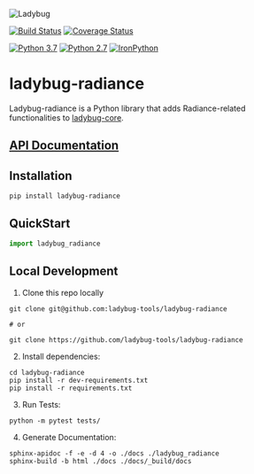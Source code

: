 
![Ladybug](http://www.ladybug.tools/assets/img/ladybug.png)

[![Build Status](https://travis-ci.com/ladybug-tools/ladybug.svg?branch=master)](https://travis-ci.com/ladybug-tools/ladybug-radiance)
[![Coverage Status](https://coveralls.io/repos/github/ladybug-tools/ladybug-radiance/badge.svg)](https://coveralls.io/github/ladybug-tools/ladybug-radiance)

[![Python 3.7](https://img.shields.io/badge/python-3.7-blue.svg)](https://www.python.org/downloads/release/python-370/) [![Python 2.7](https://img.shields.io/badge/python-2.7-green.svg)](https://www.python.org/downloads/release/python-270/) [![IronPython](https://img.shields.io/badge/ironpython-2.7-red.svg)](https://github.com/IronLanguages/ironpython2/releases/tag/ipy-2.7.8/)

# ladybug-radiance

Ladybug-radiance is a Python library that adds Radiance-related functionalities to
[ladybug-core](https://github.com/ladybug-tools/ladybug/).

## [API Documentation](https://www.ladybug.tools/ladybug-radiance/docs/)

## Installation

`pip install ladybug-radiance`

## QuickStart

```python
import ladybug_radiance

```

## Local Development

1. Clone this repo locally
```console
git clone git@github.com:ladybug-tools/ladybug-radiance

# or

git clone https://github.com/ladybug-tools/ladybug-radiance
```
2. Install dependencies:
```console
cd ladybug-radiance
pip install -r dev-requirements.txt
pip install -r requirements.txt
```

3. Run Tests:
```console
python -m pytest tests/
```

4. Generate Documentation:
```console
sphinx-apidoc -f -e -d 4 -o ./docs ./ladybug_radiance
sphinx-build -b html ./docs ./docs/_build/docs
```
